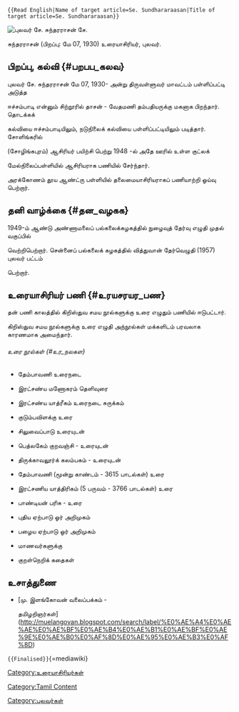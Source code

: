 ```{=mediawiki}
{{Read English|Name of target article=Se. Sundhararaasan|Title of target article=Se. Sundhararaasan}}
```
![*புலவர் சே. சுந்தரராசன்*](Sundara_rasan.jpg "புலவர் சே. சுந்தரராசன்") சே.
சுந்தரராசன் (பிறப்பு: மே 07, 1930) உரையாசிரியர், புலவர்.

## பிறப்பு, கல்வி {#பறபப_கலவ}

புலவர் சே. சுந்தரராசன் மே 07, 1930- அன்று திருவள்ளுவர் மாவட்டம் பள்ளிப்பட்டி அடுத்த
ஈச்சம்பாடி என்னும் சிற்றூரில் தாசன் - வேதமணி தம்பதியருக்கு மகனாக பிறந்தார். தொடக்கக்
கல்வியை ஈச்சம்பாடியிலும், நடுநிலைக் கல்வியை பள்ளிப்பட்டியிலும் படித்தார். சோளிங்கரில்
(சோழிங்கபுரம்) ஆசிரியர் பயிற்சி பெற்று 1948 -ல் அதே ஊரில் உள்ள குட்லக்
மேல்நிலைப்பள்ளியில் ஆசிரியராக பணியில் சேர்ந்தார்.

அரக்கோணம் தூய ஆண்ட்ரு பள்ளியில் தலைமையாசிரியராகப் பணியாற்றி ஓய்வு பெற்றார்.

## தனி வாழ்க்கை {#தன_வழகக}

1949-ம் ஆண்டு அண்ணாமலைப் பல்கலைக்கழகத்தில் நுழைவுத் தேர்வு எழுதி முதல் வகுப்பில்
வெற்றிபெற்றார். சென்னைப் பல்கலைக் கழகத்தில் வித்துவான் தேர்வெழுதி (1957) புலவர் பட்டம்
பெற்றார்.

## உரையாசிரியர் பணி {#உரயசரயர_பண}

தன் பணி காலத்தில் கிறிஸ்துவ சமய நூல்களுக்கு உரை எழுதும் பணியில் ஈடுபட்டார்.
கிறிஸ்துவ சமய நூல்களுக்கு உரை எழுதி அந்நூல்கள் மக்களிடம் பரவலாக காரணமாக அமைந்தார்.

###### உரை நூல்கள் {#உர_நலகள}

-   தேம்பாவணி உரைநடை
-   இரட்சண்ய மணோகரம் தெளிவுரை
-   இரட்சண்ய யாத்ரீகம் உரைநடை சுருக்கம்
-   குடும்பவிளக்கு உரை
-   சிலுவைப்பாடு உரையுடன்
-   பெத்லகேம் குறவஞ்சி - உரையுடன்
-   திருக்காவலூர்க் கலம்பகம் - உரையுடன்
-   தேம்பாவணி (மூன்று காண்டம் - 3615 பாடல்கள்) உரை
-   இரட்சணிய யாத்திரிகம் (5 பருவம் - 3766 பாடல்கள்) உரை
-   பாண்டியன் பரிசு - உரை
-   புதிய ஏற்பாடு ஓர் அறிமுகம்
-   பழைய ஏற்பாடு ஓர் அறிமுகம்
-   மாணவர்களுக்கு
-   குறள்நெறிக் கதைகள்

## உசாத்துணை

-   [மு. இளங்கோவன் வலைப்பக்கம் -
    தமிழறிஞர்கள்](http://muelangovan.blogspot.com/search/label/%E0%AE%A4%E0%AE%AE%E0%AE%BF%E0%AE%B4%E0%AE%B1%E0%AE%BF%E0%AE%9E%E0%AE%B0%E0%AF%8D%E0%AE%95%E0%AE%B3%E0%AF%8D)

`{{Finalised}}`{=mediawiki}

[Category:உரையாசிரியர்கள்](Category:உரையாசிரியர்கள் "wikilink")
[Category:Tamil Content](Category:Tamil_Content "wikilink")
[Category:புலவர்கள்](Category:புலவர்கள் "wikilink")
